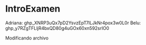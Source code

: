 # IntroExamen

Adriana: 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
Belu:  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

Modificando archivo
